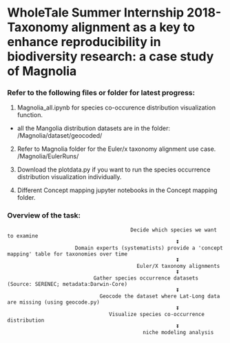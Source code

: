 # WholeTale Summer Internship 2018- Taxonomy alignment as a key to enhance reproducibility in biodiversity research: a case study of Magnolia 
### Refer to the following files or folder for latest progress:
1. Magnolia_all.ipynb for species co-occurence distribution visualization function. 

- all the Mangolia distribution datasets are in the folder: /Magnolia/dataset/geocoded/

2. Refer to Magnolia folder for the Euler/x taxonomy alignment use case.  /Magnolia/EulerRuns/

3. Download the plotdata.py if you want to run the species occurrence distribution visualization individually.

4. Different Concept mapping jupyter notebooks in the Concept mapping folder.

### Overview of the task:

```                                           
                                        Decide which species we want to examine 
                                                       ⏬
                      Domain experts (systematists) provide a 'concept mapping' table for taxonomies over time
                                                       ⏬
                                          Euler/X taxonomy alignments 
                                                       ⏬
                            Gather species occurrence datasets (Source: SERENEC; metadata:Darwin-Core)
                                                       ⏬
                              Geocode the dataset where Lat-Long data are missing (using geocode.py)
                                                       ⏬
                                 Visualize species co-occurrence distribution 
                                                       ⏬
                                            niche modeling analysis
                                                      
```
